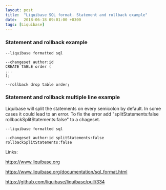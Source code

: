 ```yaml
---
layout: post
title:  "Liquibase SQL format. Statement and rollback example"
date:   2018-06-18 09:01:00 +0300
tags: [Liquibase]
---
```


### Statement and rollback example

```
--liquibase formatted sql

--changeset author:id
CREATE TABLE order (
...
);

--rollback drop table order;
```

### Statement and rollback multiple line example

Liquibase will split the statements on every semicolon by default. In some cases it could lead to an error. To fix the error add "splitStatements:false rollbackSplitStatements:false" to a chageset.

```
--liquibase formatted sql

--changeset author:id splitStatements:false rollbackSplitStatements:false
```

Links:

https://www.liquibase.org

https://www.liquibase.org/documentation/sql_format.html

https://github.com/liquibase/liquibase/pull/334

